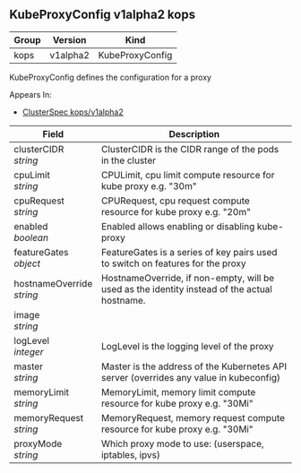 ## KubeProxyConfig v1alpha2 kops

Group        | Version     | Kind
------------ | ---------- | -----------
kops | v1alpha2 | KubeProxyConfig



KubeProxyConfig defines the configuration for a proxy

<aside class="notice">
Appears In:

<ul> 
<li><a href="#clusterspec-v1alpha2-kops">ClusterSpec kops/v1alpha2</a></li>
</ul></aside>

Field        | Description
------------ | -----------
clusterCIDR <br /> *string*    | ClusterCIDR is the CIDR range of the pods in the cluster
cpuLimit <br /> *string*    | CPULimit, cpu limit compute resource for kube proxy e.g. "30m"
cpuRequest <br /> *string*    | CPURequest, cpu request compute resource for kube proxy e.g. "20m"
enabled <br /> *boolean*    | Enabled allows enabling or disabling kube-proxy
featureGates <br /> *object*    | FeatureGates is a series of key pairs used to switch on features for the proxy
hostnameOverride <br /> *string*    | HostnameOverride, if non-empty, will be used as the identity instead of the actual hostname.
image <br /> *string*    | 
logLevel <br /> *integer*    | LogLevel is the logging level of the proxy
master <br /> *string*    | Master is the address of the Kubernetes API server (overrides any value in kubeconfig)
memoryLimit <br /> *string*    | MemoryLimit, memory limit compute resource for kube proxy e.g. "30Mi"
memoryRequest <br /> *string*    | MemoryRequest, memory request compute resource for kube proxy e.g. "30Mi"
proxyMode <br /> *string*    | Which proxy mode to use: (userspace, iptables, ipvs)

